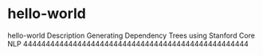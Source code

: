 # hello-world
hello-world Description 
Generating Dependency Trees using Stanford Core NLP
44444444444444444444444444444444444444444444444444
